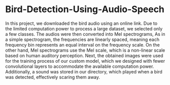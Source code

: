 # Bird-Detection-Using-Audio-Speech
In this project, we downloaded the bird audio using an online link. Due to the limited computation power to process a large dataset, we selected only a few classes. The audios were then converted into Mel spectrograms, As in a simple spectrogram, the frequencies are linearly spaced, meaning each frequency bin represents an equal interval on the frequency scale. On the other hand, Mel spectrograms use the Mel scale, which is a non-linear scale based on human auditory perception.
Next, the obtained images were used for the training process of our custom model, which we designed with fewer convolutional layers to accommodate the available computation power.
Additionally, a sound was stored in our directory, which played when a bird was detected, effectively scaring them away.
